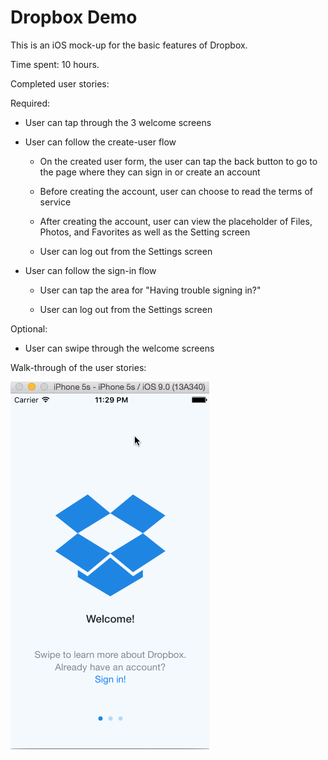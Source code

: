 # Dropbox Demo

This is an iOS mock-up for the basic features of Dropbox. 

Time spent: 10 hours.

Completed user stories: 


Required: 

  - User can tap through the 3 welcome screens

  - User can follow the create-user flow

      - On the created user form, the user can tap the back button to go to the page where they can sign in or create an account

      - Before creating the account, user can choose to read the terms of service

      - After creating the account, user can view the placeholder of Files, Photos, and Favorites as well as the Setting screen

      - User can log out from the Settings screen

  - User can follow the sign-in flow

      - User can tap the area for "Having trouble signing in?"

      - User can log out from the Settings screen


Optional: 

  - User can swipe through the welcome screens



Walk-through of the user stories:

![Video Walkthrough](dropbox_mockup.gif)
